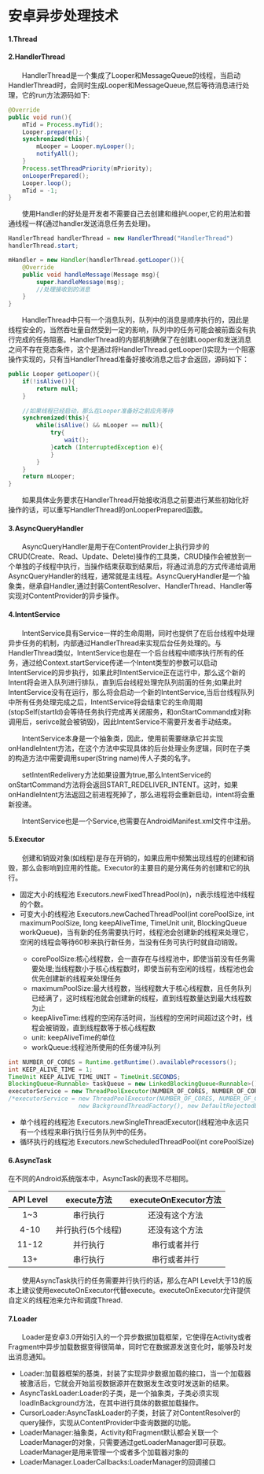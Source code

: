 # 安卓异步处理技术

#### 1.Thread

#### 2.HandlerThread
&emsp;&emsp;HandlerThread是一个集成了Looper和MessageQueue的线程，当启动HandlerThread时，会同时生成Looper和MessageQueue,然后等待消息进行处理，它的run方法源码如下:
```Java
@Override
public void run(){
	mTid = Process.myTid();
	Looper.prepare();
	synchronized(this){
		mLooper = Looper.myLooper();
		notifyAll();
	}
	Process.setThreadPriority(mPriority);
	onLooperPrepared();
	Looper.loop();
	mTid = -1;
}
```
&emsp;&emsp;使用Handler的好处是开发者不需要自己去创建和维护Looper,它的用法和普通线程一样(通过handler发送消息任务去处理)。
```Java
HandlerThread handlerThread = new HandlerThread("HandlerThread")
handlerThread.start;

mHandler = new Handler(handlerThread.getLooper()){
	@Override
	public void handleMessage(Message msg){
		super.handleMessage(msg);
		//处理接收到的消息
	}
}
```
&emsp;&emsp;HandlerThread中只有一个消息队列，队列中的消息是顺序执行的，因此是线程安全的，当然吞吐量自然受到一定的影响，队列中的任务可能会被前面没有执行完成的任务阻塞。HandlerThread的内部机制确保了在创建Looper和发送消息之间不存在竞态条件，这个是通过将HandlerThread.getLooper()实现为一个阻塞操作实现的，只有当HandlerThread准备好接收消息之后才会返回，源码如下：
```Java
public Looper getLooper(){
	if(!isAlive()){
		return null;
	}
	
	//如果线程已经启动，那么在Looper准备好之前应先等待
	synchronized(this){
		while(isAlive() && mLooper == null){
			try{
				wait();
			}catch (InterruptedException e){			
			}
		}
	}
	return mLooper;
}
```
&emsp;&emsp;如果具体业务要求在HandlerThread开始接收消息之前要进行某些初始化好操作的话，可以重写HandlerThread的onLooperPrepared函数。

#### 3.AsyncQueryHandler
&emsp;&emsp;AsyncQueryHandler是用于在ContentProvider上执行异步的CRUD(Create、Read、Update、Delete)操作的工具类，CRUD操作会被放到一个单独的子线程中执行，当操作结束获取到结果后，将通过消息的方式传递给调用AsyncQueryHandler的线程，通常就是主线程。AsyncQueryHandler是一个抽象类，继承自Handler,通过封装ContentResolver、HandlerThread、Handler等实现对ContentProvider的异步操作。

#### 4.IntentService
&emsp;&emsp;IntentService具有Service一样的生命周期，同时也提供了在后台线程中处理异步任务的机制，内部通过HandlerThread来实现后台任务处理的。与HandlerThread类似，IntentService也是在一个后台线程中顺序执行所有的任务，通过给Context.startService传递一个Intent类型的参数可以启动IntentService的异步执行，如果此时IntentService正在运行中，那么这个新的Intent将会进入队列进行排队，直到后台线程处理完队列前面的任务;如果此时IntentService没有在运行，那么将会启动一个新的IntentService,当后台线程队列中所有任务处理完成之后，IntentService将会结束它的生命周期(stopSelf(startId)会等待任务执行完成再关闭服务，和onStartCommand成对称调用后，serivce就会被销毁)，因此IntentService不需要开发者手动结束。

&emsp;&emsp;IntentService本身是一个抽象类，因此，使用前需要继承它并实现onHandleIntent方法，在这个方法中实现具体的后台处理业务逻辑，同时在子类的构造方法中需要调用super(String name)传人子类的名字。

&emsp;&emsp;setIntentRedelivery方法如果设置为true,那么IntentService的onStartCommand方法将会返回START_REDELIVER_INTENT。这时，如果onHandleIntent方法返回之前进程死掉了，那么进程将会重新启动，intent将会重新投递。

&emsp;&emsp;IntentService也是一个Service,也需要在AndroidManifest.xml文件中注册。

#### 5.Executor
&emsp;&emsp;创建和销毁对象(如线程)是存在开销的，如果应用中频繁出现线程的创建和销毁，那么会影响到应用的性能。Executor的主要目的是分离任务的创建和它的执行。
* 固定大小的线程池
Executors.newFixedThreadPool(n)，n表示线程池中线程的个数。
* 可变大小的线程池
Executors.newCachedThreadPool(int corePoolSize, int maximumPoolSize, long keepAliveTime, TimeUnit unit, BlockingQueue<Runnable> workQueue)，当有新的任务需要执行时，线程池会创建新的线程来处理它，空闲的线程会等待60秒来执行新任务，当没有任务可执行时就自动销毁。
	* corePoolSize:核心线程数，会一直存在与线程池中，即使当前没有任务需要处理;当线程数小于核心线程数时，即使当前有空闲的线程，线程池也会优先创建新的线程来处理任务
	* maximumPoolSize:最大线程数，当线程数大于核心线程数，且任务队列已经满了，这时线程池就会创建新的线程，直到线程数量达到最大线程数为止
	* keepAliveTime:线程的空闲存活时间，当线程的空闲时间超过这个时，线程会被销毁，直到线程数等于核心线程数
	* unit: keepAliveTime的单位
	* workQueue:线程池所使用的任务缓冲队列
```Java
int NUMBER_OF_CORES = Runtime.getRuntime().availableProcessors();
int KEEP_ALIVE_TIME = 1;
TimeUnit KEEP_ALIVE_TIME_UNIT = TimeUnit.SECONDS;
BlockingQueue<Runnable> taskQueue = new LinkedBlockingQueue<Runnable>();
executorService = new ThreadPoolExecutor(NUMBER_OF_CORES, NUMBER_OF_CORES * 2, KEEP_ALIVE_TIME, KEEP_ALIVE_TIME_UNIT, taskQueue);
/*executorService = new ThreadPoolExecutor(NUMBER_OF_CORES, NUMBER_OF_CORES*2, KEEP_ALIVE_TIME, KEEP_ALIVE_TIME_UNIT, taskQueue, 
					new BackgroundThreadFactory(), new DefaultRejectedExecutionHandler());*/	
```					

* 单个线程的线程池
Executors.newSingleThreadExecutor()线程池中永远只有一个线程来串行执行任务队列中的任务。
* 循环执行的线程池
Executors.newScheduledThreadPool(int corePoolSize)

#### 6.AsyncTask
在不同的Android系统版本中，AsyncTask的表现不尽相同。

|API Level|execute方法|executeOnExecutor方法|
:-:|:-:|:-:
|1~3|串行执行|还没有这个方法|
|4-10|并行执行(5个线程)|还没有这个方法|
|11-12|并行执行|串行或者并行|
|13+|串行执行|串行或者并行|

&emsp;&emsp;使用AsyncTask执行的任务需要并行执行的话，那么在API Level大于13的版本上建议使用executeOnExecutor代替execute。executeOnExecutor允许提供自定义的线程池来允许和调度Thread.

#### 7.Loader
&emsp;&emsp;Loader是安卓3.0开始引入的一个异步数据加载框架，它使得在Activity或者Fragment中异步加载数据变得很简单，同时它在数据源发送变化时，能够及时发出消息通知。
* Loader:加载器框架的基类，封装了实现异步数据加载的接口，当一个加载器被激活后，它就会开始监视数据源并在数据发生改变时发送新的结果。
* AsyncTaskLoader:Loader的子类，是一个抽象类，子类必须实现loadInBackground方法，在其中进行具体的数据加载操作。
* CursorLoader:AsyncTaskLoader的子类，封装了对ContentResolver的query操作，实现从ContentProvider中查询数据的功能。
* LoaderManager:抽象类，Activity和Fragment默认都会关联一个LoaderManager的对象，只需要通过getLoaderManager即可获取。LoaderManager是用来管理一个或者多个加载器对象的
* LoaderManager.LoaderCallbacks:LoaderManager的回调接口





